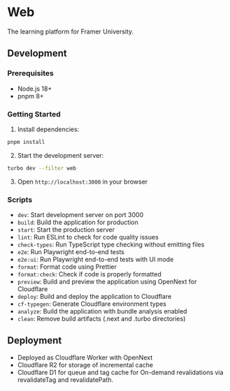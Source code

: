 # Web

The learning platform for Framer University.

## Development

### Prerequisites

- Node.js 18+
- pnpm 8+

### Getting Started

1. Install dependencies:

```bash
pnpm install
```

2. Start the development server:

```bash
turbo dev --filter web
```

3. Open `http://localhost:3000` in your browser

### Scripts

- `dev`: Start development server on port 3000
- `build`: Build the application for production
- `start`: Start the production server
- `lint`: Run ESLint to check for code quality issues
- `check-types`: Run TypeScript type checking without emitting files
- `e2e`: Run Playwright end-to-end tests
- `e2e:ui`: Run Playwright end-to-end tests with UI mode
- `format`: Format code using Prettier
- `format:check`: Check if code is properly formatted
- `preview`: Build and preview the application using OpenNext for Cloudflare
- `deploy`: Build and deploy the application to Cloudflare
- `cf-typegen`: Generate Cloudflare environment types
- `analyze`: Build the application with bundle analysis enabled
- `clean`: Remove build artifacts (.next and .turbo directories)

## Deployment

- Deployed as Cloudflare Worker with OpenNext
- Cloudflare R2 for storage of incremental cache
- Cloudflare D1 for queue and tag cache for On-demand revalidations via revalidateTag and revalidatePath.
